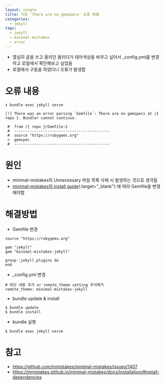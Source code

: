 ```yaml
---
layout: single
title: 지킬 'There are no gemspecs' 오류 해결
categories: 
  - jekyll
tags: 
  - jekyll
  - minimal-mistakes
  - error
---
```


- 열심히 글을 쓰고 올리던 올리다가 테마색상을 바꾸고 싶어서 _config.yml를 변경하고 로컬에서 확인해보고 싶었음
- 로컬에서 구동을 하였더니 오류가 발생함

# 오류 내용
```
❯ bundle exec jekyll serve

[!] There was an error parsing `Gemfile`: There are no gemspecs at /{ repo }. Bundler cannot continue.

 #  from /{ repo }/Gemfile:2
 #  -------------------------------------------
 #  source "https://rubygems.org"
 >  gemspec 
 #  -------------------------------------------
```

# 원인
- minimal-mistakes의 Unnecessary 파일 목록 삭제 시 발생하는 것으로 생각됨
- [minimal-mistakes의 install guide](https://mmistakes.github.io/minimal-mistakes/docs/installation/#install-dependencies){:target="_blank"} 에 따라 Gemfile을 변경해야함

# 해결방법
- Gemfile 변경

```
source "https://rubygems.org"

gem "jekyll"
gem "minimal-mistakes-jekyll"

group :jekyll_plugins do
end
```

- _config.yml 변경

```
# 하단 내용 추가 or remote_theme setting 주석제거
remote_theme: minimal-mistakes-jekyll
```

- bundle update & install

```
$ bundle update
$ bundle install
```

- bundle 실행

```
$ bundle exec jekyll serve
```

# 참고
- https://github.com/mmistakes/minimal-mistakes/issues/1407
- https://mmistakes.github.io/minimal-mistakes/docs/installation/#install-dependencies

